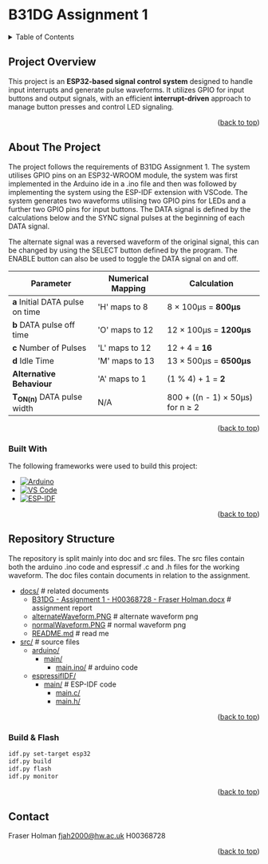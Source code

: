 <a id="readme-top"></a>

# B31DG Assignment 1

<!-- TABLE OF CONTENTS -->
<details>
  <summary>Table of Contents</summary>
  <ol>
    <li>
      <a href="#aproject-overview">Project Overview</a>
      <ul>
        <li><a href="#built-with">Built With</a></li>
      </ul>
    </li>
    <li>
      <a href="#repository-structure">Repository Structure</a>
    </li>
    <li><a href="#contact">Contact</a></li>
  </ol>
</details>

## Project Overview
This project is an **ESP32-based signal control system** designed to handle input interrupts and generate pulse waveforms. It utilizes GPIO for input buttons and output signals, with an efficient **interrupt-driven** approach to manage button presses and control LED signaling.

<p align="right">(<a href="#readme-top">back to top</a>)</p>

## About The Project
The project follows the requirements of B31DG Assignment 1. The system utilises GPIO pins on an ESP32-WROOM module, the system was first implemented in the Arduino ide in a .ino file and then was followed by implementing the system using the ESP-IDF extension with VSCode. The system generates two waveforms utilising two GPIO pins for LEDs and a further two GPIO pins for input buttons. The DATA signal is defined by the calculations below and the SYNC signal pulses at the beginning of each DATA signal.

The alternate signal was a reversed waveform of the original signal, this can be changed by using the SELECT button defined by the program. The ENABLE button can also be used to toggle the DATA signal on and off.


| **Parameter**           | **Numerical Mapping**      | **Calculation**                     |
|------------------------|---------------------------|-------------------------------------|
| **a** Initial DATA pulse on time    | 'H' maps to 8             | 8 × 100µs = **800µs**               |
| **b** DATA pulse off time             | 'O' maps to 12            | 12 × 100µs = **1200µs**             |
| **c** Number of Pulses                 | 'L' maps to 12            | 12 + 4 = **16**                     |
| **d** Idle Time                 | 'M' maps to 13            | 13 × 500µs = **6500µs**             |
| **Alternative Behaviour** | 'A' maps to 1        | (1 % 4) + 1 = **2**                 |
| **T<sub>ON(n)</sub>** DATA pulse width | N/A                       | 800 + ((n - 1) × 50µs) for n ≥ 2   |

<p align="right">(<a href="#readme-top">back to top</a>)</p>

### Built With

The following frameworks were used to build this project:

* [![Arduino][Arduino-logo]][Arduino-url]
* [![VS Code][VSCode-logo]][VSCode-url]
* [![ESP-IDF][ESP-IDF-logo]][ESP-IDF-url]

[Arduino-logo]: https://img.shields.io/badge/Arduino-00979D?style=for-the-badge&logo=arduino&logoColor=white
[VSCode-logo]: https://img.shields.io/badge/VS%20Code-007ACC?style=for-the-badge&logo=visual-studio-code&logoColor=white
[ESP-IDF-logo]: https://img.shields.io/badge/ESP--IDF-FF0000?style=for-the-badge&logo=espressif&logoColor=white

[Arduino-url]: https://www.arduino.cc/
[VSCode-url]: https://code.visualstudio.com/
[ESP-IDF-url]: https://idf.espressif.com/

<p align="right">(<a href="#readme-top">back to top</a>)</p>

## Repository Structure

The repository is split mainly into doc and src files. The src files contain both the arduino .ino code and espressif .c and .h files for the working waveform. The doc files contain documents in relation to the assignment.

* [docs/](../docs)  # related documents
  * [B31DG - Assignment 1 - H00368728 - Fraser Holman.docx](../docs/B31DG%20-%20Assignment%201%20-%20H00368728%20-%20Fraser%20Holman.docx)  # assignment report
  * [alternateWaveform.PNG](../docs/alternateWaveform.PNG)  # alternate waveform png
  * [normalWaveform.PNG](../docs/normalWaveform.PNG)    # normal waveform png
  * [README.md](../docs/README.md)  # read me
* [src/](../src)    # source files
  * [arduino/](../src/arduino)
    * [main/](../src/arduino/main)
      * [main.ino/](../src/arduino/main/main.ino)   # arduino code
  * [espressifIDF/](../src/espressifIDF)
    * [main/](../src/espressifIDF/main) # ESP-IDF code
      * [main.c/](../src/espressifIDF/main/main.c)
      * [main.h/](../src/espressifIDF/main/main.h)

<p align="right">(<a href="#readme-top">back to top</a>)</p>


### **Build & Flash**
```sh
idf.py set-target esp32
idf.py build
idf.py flash
idf.py monitor
```
<p align="right">(<a href="#readme-top">back to top</a>)</p>

## Contact

Fraser Holman
fjah2000@hw.ac.uk
H00368728

<p align="right">(<a href="#readme-top">back to top</a>)</p>

